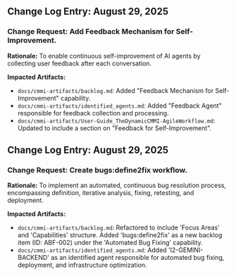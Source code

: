 ## Change Log Entry: August 29, 2025

### Change Request: Add Feedback Mechanism for Self-Improvement.

**Rationale:** To enable continuous self-improvement of AI agents by collecting user feedback after each conversation.

**Impacted Artifacts:**
*   `docs/cmmi-artifacts/backlog.md`: Added "Feedback Mechanism for Self-Improvement" capability.
*   `docs/cmmi-artifacts/identified_agents.md`: Added "Feedback Agent" responsible for feedback collection and processing.
*   `docs/cmmi-artifacts/User-Guide_TheDynamicCMMI-AgileWorkflow.md`: Updated to include a section on "Feedback for Self-Improvement".

## Change Log Entry: August 29, 2025

### Change Request: Create bugs:define2fix workflow.

**Rationale:** To implement an automated, continuous bug resolution process, encompassing definition, iterative analysis, fixing, retesting, and deployment.

**Impacted Artifacts:**
*   `docs/cmmi-artifacts/backlog.md`: Refactored to include 'Focus Areas' and 'Capabilities' structure. Added 'bugs:define2fix' as a new backlog item (ID: ABF-002) under the 'Automated Bug Fixing' capability.
*   `docs/cmmi-artifacts/identified_agents.md`: Added 'I2-GEMINI-BACKEND' as an identified agent responsible for automated bug fixing, deployment, and infrastructure optimization.